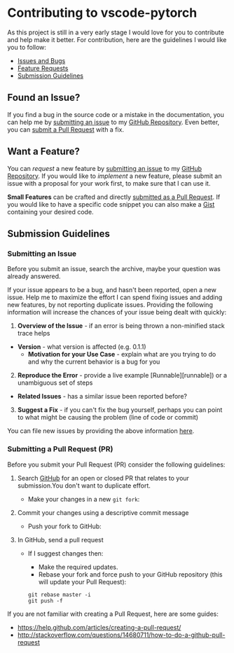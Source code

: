 # Contributing to vscode-pytorch

As this project is still in a very early stage I would love for you to contribute and help make it better.
For contribution, here are the guidelines I would like you to follow:

- [Issues and Bugs](#issue)
- [Feature Requests](#feature)
- [Submission Guidelines](#submit)

## <a name="issue" > </a> Found an Issue?

If you find a bug in the source code or a mistake in the documentation, you can help me by
[submitting an issue](#submit-issue) to my [GitHub Repository](https://github.com/SvenBecker/vscode-pytorch). Even better, you can
[submit a Pull Request](#submit-pr) with a fix.

## <a name="feature" > </a> Want a Feature?

You can *request* a new feature by [submitting an issue](#submit-issue) to my [GitHub Repository](https://github.com/SvenBecker/vscode-pytorch).
If you would like to *implement* a new feature, please submit an issue with
a proposal for your work first, to make sure that I can use it.

**Small Features** can be crafted and directly [submitted as a Pull Request](#submit-pr). If you would like to have a specific code snippet you can
also make a [Gist](https://help.github.com/articles/about-gists/) containing your desired code.

## <a name="submit" > </a>Submission Guidelines

### <a name="submit-issue" > </a> Submitting an Issue

Before you submit an issue, search the archive, maybe your question was already answered.

If your issue appears to be a bug, and hasn't been reported, open a new issue.
Help me to maximize the effort I can spend fixing issues and adding new features, by not
reporting duplicate issues. Providing the following information will increase the
chances of your issue being dealt with quickly:

1. **Overview of the Issue** - if an error is being thrown a non-minified stack trace helps
  - **Version** - what version is affected (e.g. 0.1.1)
    - **Motivation for your Use Case** - explain what are you trying to do and why the current behavior is a bug for you
2. **Reproduce the Error** - provide a live example [Runnable][runnable]) or a unambiguous set of steps
  - **Related Issues** - has a similar issue been reported before?
3. **Suggest a Fix** - if you can't fix the bug yourself, perhaps you can point to what might be causing the problem (line of code or commit)

You can file new issues by providing the above information [here](https://github.com/SvenBecker/vscode-pytorch/issues/new).

  ### <a name="submit-pr" > </a> Submitting a Pull Request (PR)

Before you submit your Pull Request (PR) consider the following guidelines:

1. Search [GitHub](https://github.com/SvenBecker/vscode-pytorch/pulls) for an open or closed PR
    that relates to your submission.You don't want to duplicate effort.

    - Make your changes in a new `git fork`:

2. Commit your changes using a descriptive commit message
    - Push your fork to GitHub:
3. In GitHub, send a pull request
    - If I suggest changes then:
      - Make the required updates.
      - Rebase your fork and force push to your GitHub repository (this will update your Pull Request):

      ```shell
      git rebase master -i
      git push -f
      ```

If you are not familiar with creating a Pull Request, here are some guides:

- https://help.github.com/articles/creating-a-pull-request/
- http://stackoverflow.com/questions/14680711/how-to-do-a-github-pull-request
